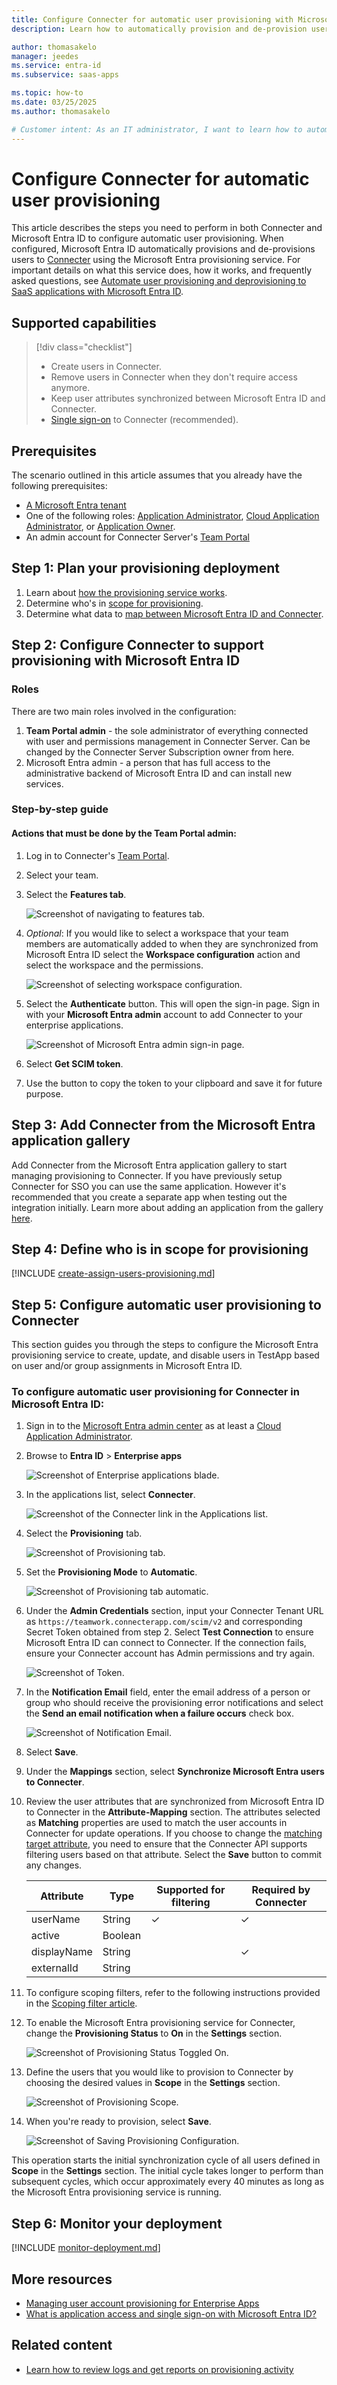 ```yaml
---
title: Configure Connecter for automatic user provisioning with Microsoft Entra ID
description: Learn how to automatically provision and de-provision user accounts from Microsoft Entra ID to Connecter.

author: thomasakelo
manager: jeedes
ms.service: entra-id
ms.subservice: saas-apps

ms.topic: how-to
ms.date: 03/25/2025
ms.author: thomasakelo

# Customer intent: As an IT administrator, I want to learn how to automatically provision and deprovision user accounts from Microsoft Entra ID to Connecter so that I can streamline the user management process and ensure that users have the appropriate access to Connecter.
---
```


# Configure Connecter for automatic user provisioning

This article describes the steps you need to perform in both Connecter and Microsoft Entra ID to configure automatic user provisioning. When configured, Microsoft Entra ID automatically provisions and de-provisions users to [Connecter](https://www.designconnected.com/) using the Microsoft Entra provisioning service. For important details on what this service does, how it works, and frequently asked questions, see [Automate user provisioning and deprovisioning to SaaS applications with Microsoft Entra ID](~/identity/app-provisioning/user-provisioning.md). 


## Supported capabilities
> [!div class="checklist"]
> * Create users in Connecter.
> * Remove users in Connecter when they don't require access anymore.
> * Keep user attributes synchronized between Microsoft Entra ID and Connecter.
> * [Single sign-on](~/identity/enterprise-apps/add-application-portal-setup-oidc-sso.md) to Connecter (recommended).

## Prerequisites

The scenario outlined in this article assumes that you already have the following prerequisites:

* [A Microsoft Entra tenant](~/identity-platform/quickstart-create-new-tenant.md) 
* One of the following roles: [Application Administrator](/entra/identity/role-based-access-control/permissions-reference#application-administrator), [Cloud Application Administrator](/entra/identity/role-based-access-control/permissions-reference#cloud-application-administrator), or [Application Owner](/entra/fundamentals/users-default-permissions#owned-enterprise-applications).
* An admin account for Connecter Server's [Team Portal](https://teamwork.connecterapp.com/)

## Step 1: Plan your provisioning deployment
1. Learn about [how the provisioning service works](~/identity/app-provisioning/user-provisioning.md).
1. Determine who's in [scope for provisioning](~/identity/app-provisioning/define-conditional-rules-for-provisioning-user-accounts.md).
1. Determine what data to [map between Microsoft Entra ID and Connecter](~/identity/app-provisioning/customize-application-attributes.md).

<a name='step-2-configure-connecter-to-support-provisioning-with-azure-ad'></a>

## Step 2: Configure Connecter to support provisioning with Microsoft Entra ID

### Roles

There are two main roles involved in the configuration:

1. **Team Portal admin** - the sole administrator of everything connected with user and permissions management in Connecter Server. Can be changed by the Connecter Server Subscription owner from here.
1. Microsoft Entra admin - a person that has full access to the administrative backend of Microsoft Entra ID and can install new services.

### Step-by-step guide
#### Actions that must be done by the Team Portal admin:
1. Log in to Connecter's [Team Portal](https://teamwork.connecterapp.com/).
1. Select your team.
1. Select the **Features tab**.

	![Screenshot of navigating to features tab.](media/connecter-provisioning-tutorial/feature-tab.png)

6. *Optional*: If you would like to select a workspace that your team members are automatically added to when they are synchronized from Microsoft Entra ID select the **Workspace configuration** action and select the workspace and the permissions.

	![Screenshot of selecting workspace configuration.](media/connecter-provisioning-tutorial/workspace-configuration.png)

7. Select the **Authenticate** button. This will open the sign-in page. Sign in with your **Microsoft Entra admin** account to add Connecter to your enterprise applications.

	![Screenshot of Microsoft Entra admin sign-in page.](media/connecter-provisioning-tutorial/azure-sign-in-page.png)


8. Select **Get SCIM token**.
9. Use the button to copy the token to your clipboard and save it for future purpose.

<a name='step-3-add-connecter-from-the-azure-ad-application-gallery'></a>

## Step 3: Add Connecter from the Microsoft Entra application gallery

Add Connecter from the Microsoft Entra application gallery to start managing provisioning to Connecter. If you have previously setup Connecter for SSO you can use the same application. However it's recommended that you create a separate app when testing out the integration initially. Learn more about adding an application from the gallery [here](~/identity/enterprise-apps/add-application-portal.md). 

## Step 4: Define who is in scope for provisioning 

[!INCLUDE [create-assign-users-provisioning.md](~/identity/saas-apps/includes/create-assign-users-provisioning.md)]

## Step 5: Configure automatic user provisioning to Connecter 

This section guides you through the steps to configure the Microsoft Entra provisioning service to create, update, and disable users in TestApp based on user and/or group assignments in Microsoft Entra ID.

<a name='to-configure-automatic-user-provisioning-for-connecter-in-azure-ad'></a>

### To configure automatic user provisioning for Connecter in Microsoft Entra ID:

1. Sign in to the [Microsoft Entra admin center](https://entra.microsoft.com) as at least a [Cloud Application Administrator](~/identity/role-based-access-control/permissions-reference.md#cloud-application-administrator).
1. Browse to **Entra ID** > **Enterprise apps**

	![Screenshot of Enterprise applications blade.](common/enterprise-applications.png)

1. In the applications list, select **Connecter**.

	![Screenshot of the Connecter link in the Applications list.](common/all-applications.png)

1. Select the **Provisioning** tab.

	![Screenshot of Provisioning tab.](common/provisioning.png)

1. Set the **Provisioning Mode** to **Automatic**.

	![Screenshot of Provisioning tab automatic.](common/provisioning-automatic.png)

1. Under the **Admin Credentials** section, input your Connecter Tenant URL as `https://teamwork.connecterapp.com/scim/v2` and corresponding Secret Token obtained from step 2. Select **Test Connection** to ensure Microsoft Entra ID can connect to Connecter. If the connection fails, ensure your Connecter account has Admin permissions and try again.

 	![Screenshot of Token.](common/provisioning-testconnection-tenanturltoken.png)

1. In the **Notification Email** field, enter the email address of a person or group who should receive the provisioning error notifications and select the **Send an email notification when a failure occurs** check box.

	![Screenshot of Notification Email.](common/provisioning-notification-email.png)

1. Select **Save**.

1. Under the **Mappings** section, select **Synchronize Microsoft Entra users to Connecter**.

1. Review the user attributes that are synchronized from Microsoft Entra ID to Connecter in the **Attribute-Mapping** section. The attributes selected as **Matching** properties are used to match the user accounts in Connecter for update operations. If you choose to change the [matching target attribute](~/identity/app-provisioning/customize-application-attributes.md), you need to ensure that the Connecter API supports filtering users based on that attribute. Select the **Save** button to commit any changes.

   |Attribute|Type|Supported for filtering|Required by Connecter|
   |---|---|---|---|
   |userName|String|&check;|&check;
   |active|Boolean||
   |displayName|String||&check;
   |externalId|String||
   
1. To configure scoping filters, refer to the following instructions provided in the [Scoping filter  article](~/identity/app-provisioning/define-conditional-rules-for-provisioning-user-accounts.md).

1. To enable the Microsoft Entra provisioning service for Connecter, change the **Provisioning Status** to **On** in the **Settings** section.

	![Screenshot of Provisioning Status Toggled On.](common/provisioning-toggle-on.png)

1. Define the users that you would like to provision to Connecter by choosing the desired values in **Scope** in the **Settings** section.

	![Screenshot of Provisioning Scope.](common/provisioning-scope.png)

1. When you're ready to provision, select **Save**.

	![Screenshot of Saving Provisioning Configuration.](common/provisioning-configuration-save.png)

This operation starts the initial synchronization cycle of all users defined in **Scope** in the **Settings** section. The initial cycle takes longer to perform than subsequent cycles, which occur approximately every 40 minutes as long as the Microsoft Entra provisioning service is running. 

## Step 6: Monitor your deployment

[!INCLUDE [monitor-deployment.md](~/identity/saas-apps/includes/monitor-deployment.md)]

## More resources

* [Managing user account provisioning for Enterprise Apps](~/identity/app-provisioning/configure-automatic-user-provisioning-portal.md)
* [What is application access and single sign-on with Microsoft Entra ID?](~/identity/enterprise-apps/what-is-single-sign-on.md)

## Related content

* [Learn how to review logs and get reports on provisioning activity](~/identity/app-provisioning/check-status-user-account-provisioning.md)
